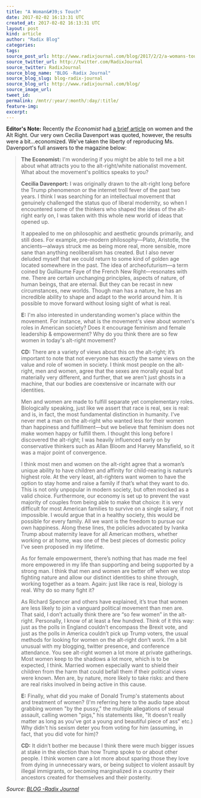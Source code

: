 ```yaml
---
title: "A Woman&#39;s Touch"
date: 2017-02-02 16:13:31 UTC
created_at: 2017-02-02 16:13:31 UTC
layout: post
kind: article
author: "Radix Blog"
categories: 
tags: 
source_post_url: http://www.radixjournal.com/blog/2017/2/2/a-womans-touch
source_twitter_url: http://twitter.com/RadixJournal
source_twitter: RadixJournal
source_blog_name: "BLOG -Radix Journal"
source_blog_slug: blog-radix-journal
source_blog_url: http://www.radixjournal.com/blog/
source_image_url: 
tweet_id:
permalink: /mntr/:year/:month/:day/:title/
feature-img: 
excerpt:
---
```

<p><strong>Editor's Note:</strong> Recently <em>the Economist</em> had <a href="http://www.economist.com/blogs/democracyinamerica/2017/02/no-women-s-march">a brief article</a> on women and the Alt Right. Our very own Cecilia Davenport was quoted, however, the results were a bit...economized. We've taken the liberty of reproducing Ms. Davenport's full answers to the magazine below:</p>
<blockquote>
<p><strong>The Economist:</strong> I'm wondering if you might be able to tell me a bit about what attracts you to the alt-right/white nationalist movement. What about the movement's politics speaks to you? </p>
<p><strong>Cecilia Davenport:</strong> I was originally drawn to the alt-right long before the Trump phenomenon or the internet troll fever of the past two years. I think I was searching for an intellectual movement that genuinely challenged the status quo of liberal modernity, so when I encountered some of the thinkers who shaped the ideas of the alt-right early on, I was taken with this whole new world of ideas that opened up.</p>
<p>It appealed to me on philosophic and aesthetic grounds primarily, and still does. For example, pre-modern philosophy—Plato, Aristotle, the ancients—always struck me as being more real, more sensible, more sane than anything neoliberalism has created. But I also never deluded myself that we could return to some kind of golden age located somewhere in the past. The idea of archeofuturism—a term coined by Guillaume Faye of the French New Right—resonates with me. There are certain unchanging principles, aspects of nature, of human beings, that are eternal. But they can be recast in new circumstances, new worlds. Though man has a nature, he has an incredible ability to shape and adapt to the world around him. It is possible to move forward without losing sight of what is real.  </p>
<p><strong>E:</strong> I'm also interested in understanding women's place within the movement. For instance, what is the movement's view about women's roles in American society? Does it encourage feminism and female leadership &amp; empowerment? Why do you think there are so few women in today's alt-right movement? </p>
<p><strong>CD:</strong> There are a variety of views about this on the alt-right; it’s important to note that not everyone has exactly the same views on the value and role of women in society. I think most people on the alt-right, men and women, agree that the sexes are morally equal but materially very different, and further, that we aren’t just ghosts in a machine, that our bodies are coextensive or incarnate with our identities.</p>
<p>Men and women are made to fulfill separate yet complementary roles. Biologically speaking, just like we assert that race is real, sex is real: and is, in fact, the most fundamental distinction in humanity. I’ve never met a man on the alt-right who wanted less for their women than happiness and fulfillment—but we believe that feminism does not make women happy or fulfill them. I thought this long before I discovered the alt-right; I was heavily influenced early on by conservative thinkers such as Allan Bloom and Harvey Mansfield, so it was a major point of convergence. </p>
<p>I think most men and women on the alt-right agree that a woman’s unique ability to have children and affinity for child-rearing is nature’s highest role. At the very least, alt-righters want women to have the option to stay home and raise a family if that’s what they want to do. This is not only unpopular in modern society, but often mocked as a valid choice. Furthermore, our economy is set up to prevent the vast majority of couples from being able to make that choice: it is very difficult for most American families to survive on a single salary, if not impossible. I would argue that in a healthy society, this would be possible for every family. All we want is the freedom to pursue our own happiness. Along these lines, the policies advocated by Ivanka Trump about maternity leave for all American mothers, whether working or at home, was one of the best pieces of domestic policy I’ve seen proposed in my lifetime.</p>
<p>As for female empowerment, there’s nothing that has made me feel more empowered in my life than supporting and being supported by a strong man. I think that men and women are better off when we stop fighting nature and allow our distinct identities to shine through, working together as a team. Again: just like race is real, biology is real. Why do so many fight it?</p>
<p>As Richard Spencer and others have explained, it’s true that women are less likely to join a vanguard political movement than men are. That said, I don’t actually think there are “so few women” in the alt-right. Personally, I know of at least a few hundred. Think of it this way: just as the polls in England couldn’t encompass the Brexit vote, and just as the polls in America couldn’t pick up Trump voters, the usual methods for looking for women on the alt-right don’t work. I’m a bit unusual with my blogging, twitter presence, and conference attendance. You see alt-right women a lot more at private gatherings. Most women keep to the shadows a lot more, which is to be expected, I think. Married women especially want to shield their children from the harm that could befall them if their political views were known. Men are, by nature, more likely to take risks: and there are real risks involved in being active in this cause. </p>
<p><strong>E:</strong> Finally, what did you make of Donald Trump's statements about and treatment of women? (I'm referring here to the audio tape about grabbing women "by the pussy," the multiple allegations of sexual assault, calling women "pigs," his statements like, "It doesn't really matter as long as you've got a young and beautiful piece of ass" etc.) Why didn't his sexism deter you from voting for him (assuming, in fact, that you did vote for him)? </p>
<p><strong>CD:</strong> It didn’t bother me because I think there were much bigger issues at stake in the election than how Trump spoke to or about other people. I think women care a lot more about sparing those they love from dying in unnecessary wars, or being subject to violent assault by illegal immigrants, or becoming marginalized in a country their ancestors created for themselves and their posterity. </p>
</blockquote><div class="">
    <i>Source: <a href="http://www.radixjournal.com/blog/">BLOG -Radix Journal</a></i>
</div>

